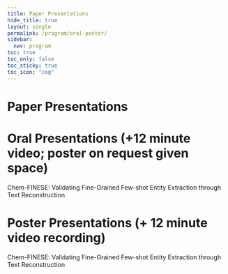 ```yaml
---
title: Paper Presentations
hide_title: true
layout: single
permalink: /program/oral-poster/
sidebar:
  nav: program
toc: true
toc_only: false
toc_sticky: true
toc_icon: "cog" 
---
```


<h1>Paper Presentations</h1>

# Oral Presentations (+12 minute video; poster on request given space)

<p>
Chem-FINESE: Validating Fine-Grained Few-shot Entity Extraction through Text Reconstruction<br />
</p>

# Poster Presentations (+ 12 minute video recording)

<p>
Chem-FINESE: Validating Fine-Grained Few-shot Entity Extraction through Text Reconstruction<br />
</p>




